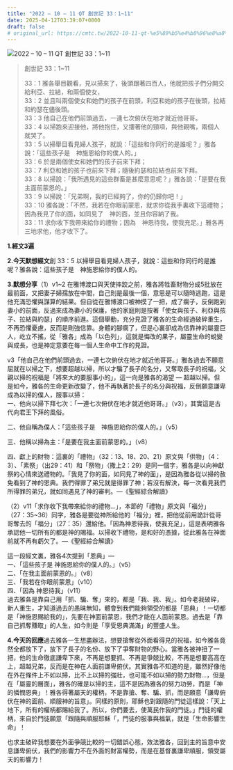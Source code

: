 ```yaml
---
title: "2022 – 10 – 11 QT 創世記 33：1~11"
date: 2025-04-12T03:39:07+0800
draft: false
# original_url: https://cmtc.tw/2022-10-11-qt-%e5%89%b5%e4%b8%96%e8%a8%98-33%ef%bc%9a111
---
```


![2022 – 10 – 11 QT 創世記 33：1~11](/images/qt.jpg  "2022 – 10 – 11 QT 創世記 33：1~11")

> 創世記 33：1~11
>
> 33：1 雅各舉目觀看，見以掃來了，後頭跟著四百人，他就把孩子們分開交給利亞、拉結，和兩個使女，  
> 33：2 並且叫兩個使女和她們的孩子在前頭，利亞和她的孩子在後頭，拉結和約瑟在儘後頭。  
> 33：3 他自己在他們前頭過去，一連七次俯伏在地才就近他哥哥。  
> 33：4 以掃跑來迎接他，將他抱住，又摟著他的頸項，與他親嘴，兩個人就哭了。  
> 33：5 以掃舉目看見婦人孩子，就說：「這些和你同行的是誰呢？」雅各說：「這些孩子是　神施恩給你的僕人的。」  
> 33：6 於是兩個使女和她們的孩子前來下拜；  
> 33：7 利亞和她的孩子也前來下拜；隨後約瑟和拉結也前來下拜。  
> 33：8 以掃說：「我所遇見的這些群畜是甚麼意思呢？」雅各說：「是要在我主面前蒙恩的。」  
> 33：9 以掃說：「兄弟啊，我的已經夠了，你的仍歸你吧！」  
> 33：10 雅各說：「不然，我若在你眼前蒙恩，就求你從我手裏收下這禮物；因為我見了你的面，如同見了　神的面，並且你容納了我。  
> 33：11 求你收下我帶來給你的禮物；因為　神恩待我，使我充足。」雅各再三地求他，他才收下了。

**1.經文3遍**

**2.今天默想經文**創 33：5 以掃舉目看見婦人孩子，就說：這些和你同行的是誰呢？雅各說：這些孩子是　神施恩給你的僕人的。

**3.默想分享**（1）v1~2 在雅博渡口與天使摔跤之前，雅各將牲畜財物分成5批放在最前面，又把妻子婦孺放在中間，自己則是最後一個，意思是可以隨時逃跑，這是他充滿恐懼與謀算的結果。但自從在雅博渡口被神摸了一把，成了瘸子，反倒跑到妻小的前面，反過來成為妻小的保護，他的家庭則是按著「使女與孩子、利亞與孩子、拉結與約瑟」的順序前進。這個舉動，充分見證了雅各的生命經過破碎重生，不再恐懼憂慮，反而是剛強信靠。身體的腳瘸了，但是心裏卻成為信靠神的屬靈巨人，屹立不搖，從「雅各」成為「以色列」，這就是悔改的果子，屬靈生命的蛻變與成長，也是神定意要在每一個人生命中工作的見證。

v3「他自己在他們前頭過去，一連七次俯伏在地才就近他哥哥。」雅各過去不願意屈就在以掃之下，想要超越以掃，所以才騙了長子的名分，又奪取長子的祝福，父親以掃的祝福是「將來大的要服事小的」，這一向是雅各的渴望 — 超越以掃。但是如今，雅各的生命更新改變了，他不再執著於長子的名分與祝福，反倒願意謙卑成為以掃的僕人，服事以掃：  
一、他向以掃下拜七次：「一連七次俯伏在地才就近他哥哥。」（v3），其實這是古代向君王下拜的風俗。

二、他自稱為僕人：「這些孩子是　神施恩給你的僕人的。」（v5）

三、他稱以掃為主：「是要在我主面前蒙恩的。」（v8）

四、獻上的財物：這裏的「禮物」（32：13、18、20、21）原文與「供物」（4：3）、「素祭」（出29：41）和「祭物」（撒上2：29）是同一個字，雅各是以向神獻祭的心情來送禮物的。「我見了你的面，如同見了神的面」，是因為雅各從以掃的赦免看到了神的恩典。我們得罪了弟兄就是得罪了神；若沒有解決，每一次看見我們所得罪的弟兄，就如同遇見了神的審判。—《聖經綜合解讀》

（2）v11「求你收下我帶來給你的禮物…」，本節的「禮物」原文與「福分」（27：35~36）同字，雅各是要從神所給他的「福分」裡，把他從前用詭計從哥哥奪去的「福分」（27：35）還給他。「因為神恩待我，使我充足」，這是表明雅各承認他一切所有的都是神的賜福。以掃收下禮物，是和好的憑據，從此雅各在神面前就不再有虧欠了。—《聖經綜合解讀》

這一段經文裏，雅各4次提到「恩典」—  
一、「這些孩子是 神施恩給你的僕人的。」（v5）  
二、「在我主面前蒙恩的。」（v8）  
三、「我若在你眼前蒙恩」（v10）  
四、「因為 神恩待我」（v11）  
過去雅各是靠自己用「抓、騙、奪」來的，都是「我、我、我」。如今老我破碎，新人重生，才知道過去的愚昧無知，體會到我們能夠領受的都是「恩典」！一切都是「神施恩賜給我的」，先要在神面前蒙恩，我們才能在人面前蒙恩。過去是「靠自己抓奪賺取」的人生，如今則是「享受恩典滿滿」的豐盛人生。

**4.今天的回應**過去雅各一生想盡辦法，想要搶奪從外面看得見的祝福，如今雅各竟然全都放下了，放下了長子的名份、放下了爭奪財物的野心。當雅各被神扭了一把，他的生命徹底謙卑下來，不再是想要抓、不再是爭兢比較，不再是想要高高在上，超越兄弟，反而是在神在人面前謙卑俯伏。其實雅各不知道的是，雖然好像他在外在條件上不如以掃，比不上以掃的強壯，也可能不如以掃的勢力財物…，但是在「屬靈的層面」，雅各的確是以掃的主，這不是因為雅各的努力功勞，而是「神的憐憫恩典」！雅各得著屬天的權柄，不是靠搶、奪、騙、抓，而是願意「謙卑俯伏在神的面前、順服神的旨意」。同樣的原則，耶穌也對跟隨的門徒這樣說：「天上地下，所有的權柄都賜給我了。所以，你們要去，使萬民作我的門徒。」門徒的權柄，來自於門徒願意「跟隨與順服耶穌「，門徒的服事與福氣，就是「生命影響生命」！

也求主破碎我想要在外面爭競比較的一切錯誤心態，效法雅各，回到主的旨意中安息謙卑俯伏，我們的影響力不在外面的財富權勢，而是在基督裏謙卑順服，領受屬天的影響力！